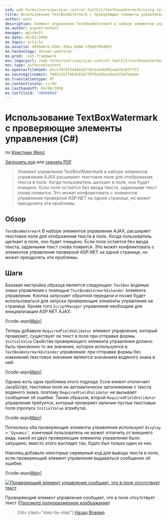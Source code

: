 ```yaml
---
uid: web-forms/overview/ajax-control-toolkit/textboxwatermark/using-textboxwatermark-with-validation-controls-cs
title: Использование TextBoxWatermark с проверяющие элементы управления (C#) | Документы Microsoft
author: wenz
description: Элемент управления TextBoxWatermark в наборе элементов управления AJAX расширяет текстовое поле для отображения текста в поле. Когда пользователь щелкает в поле, оно я...
ms.author: aspnetcontent
manager: wpickett
ms.date: 06/02/2008
ms.topic: article
ms.assetid: d49940cb-d38c-456a-b800-5f0eb705d09f
ms.technology: dotnet-webforms
ms.prod: .net-framework
msc.legacyurl: /web-forms/overview/ajax-control-toolkit/textboxwatermark/using-textboxwatermark-with-validation-controls-cs
msc.type: authoredcontent
ms.openlocfilehash: b5cc7974f3444b54770cba54b991aab7b103f753
ms.sourcegitcommit: f8852267f463b62d7f975e56bea9aa3f68fbbdeb
ms.translationtype: MT
ms.contentlocale: ru-RU
ms.lasthandoff: 04/06/2018
ms.locfileid: "30868884"
---
```

<a name="using-textboxwatermark-with-validation-controls-c"></a>Использование TextBoxWatermark с проверяющие элементы управления (C#)
====================
по [Кристиан Wenz](https://github.com/wenz)

[Загрузить код](http://download.microsoft.com/download/9/3/f/93f8daea-bebd-4821-833b-95205389c7d0/TextBoxWatermark2.cs.zip) или [скачать PDF](http://download.microsoft.com/download/b/6/a/b6ae89ee-df69-4c87-9bfb-ad1eb2b23373/textboxwatermark2CS.pdf)

> Элемент управления TextBoxWatermark в наборе элементов управления AJAX расширяет текстовое поле для отображения текста в поле. Когда пользователь щелкает в поле, оно будет очищено. Если поле остается без ввода текста, заданными текст снова появится. Это может конфликтовать с элементов управления проверкой ASP.NET на одной странице, но может преодолеть эти проблемы.


## <a name="overview"></a>Обзор

`TextBoxWatermark` В наборе элементов управления AJAX, расширяет текстовое поле для отображения текста в поле. Когда пользователь щелкает в поле, оно будет очищено. Если поле остается без ввода текста, заданными текст снова появится. Это может конфликтовать с элементов управления проверкой ASP.NET на одной странице, но может преодолеть эти проблемы.

## <a name="steps"></a>Шаги

Базовая настройка образца является следующее: `TextBox` водяные знаки управления с помощью `TextBoxWatermarkExtender` элемента управления. Кнопка запускает обратной передачи и позже будет использоваться для запуска проверяющие элементы управления на странице. Кроме того `ScriptManager` управления необходим для инициализации ASP.NET AJAX:

[!code-aspx[Main](using-textboxwatermark-with-validation-controls-cs/samples/sample1.aspx)]

Теперь добавьте `RequiredFieldValidator` элемент управления, который проверяет, существует ли текст в поле при отправке формы. `InitialValue` Свойства проверяющего элемента управления должно быть присвоено то же значение, которое используется в `TextBoxWatermarkExtender` управления: при отправке формы без изменений текстовое значение является значением водяного знака в ней:

[!code-aspx[Main](using-textboxwatermark-with-validation-controls-cs/samples/sample2.aspx)]

Однако есть одна проблема этого подхода: Если клиент отключает JavaScript, текстовое поле не автоматически заполняемом с текста водяного знака, поэтому `RequiredFieldValidator` не вызывает сообщение об ошибке. Таким образом, второй `RequiredFieldValidator` управления требуется, который проверяет наличие пустые текстовые поля (пропуск `InitialValue` атрибута).

[!code-aspx[Main](using-textboxwatermark-with-validation-controls-cs/samples/sample3.aspx)]

Поскольку оба проверяющие элементы управления используют `Display` = `"Dynamic"`, конечный пользователь не может отличить от внешнего вида, какой из двух проверяющие элементы управления было запущено; вместо этого выглядит так, будто был только один из них.

Наконец добавьте некоторые серверный код для вывода текста в поле, если проверяющий элемент управления выдаваться сообщение об ошибке:

[!code-aspx[Main](using-textboxwatermark-with-validation-controls-cs/samples/sample4.aspx)]


[![Проверяющий элемент управления сообщает, что в поле отсутствует текст](using-textboxwatermark-with-validation-controls-cs/_static/image2.png)](using-textboxwatermark-with-validation-controls-cs/_static/image1.png)

Проверяющий элемент управления сообщает, что в поле отсутствует текст ([Просмотр полноразмерное изображение](using-textboxwatermark-with-validation-controls-cs/_static/image3.png))

> [!div class="step-by-step"]
> [Назад](using-textboxwatermark-in-a-formview-cs.md)
> [Вперед](using-textboxwatermark-in-a-formview-vb.md)
